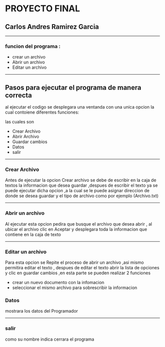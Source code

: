 # PROYECTO FINAL
## Carlos Andres Ramirez Garcia 
---
### funcion del programa :
+ crear un archivo
+ Abrir un archivo
+ Editar un archivo
---
## Pasos para ejecutar el programa de manera correcta
al ejecutar el codigo se desplegara una ventanda con una unica opcion la cual contoiene diferentes funciones:

las cuales son 
+ Crear Archivo 
+ Abrir Archivo 
+ Guardar cambios 
+ Datos
+ salir 

---
### Crear Archivo

Antes de ejecutar la opcion Crear archivo se debe de escribir en la caja de textos la informacion que desea guardar ,despues de escribir el texto ya se puede ejecutar dicha opcion ,a la cual se le puede asignar direccion de donde se desea guardar y el tipo de archivo como por ejemplo (Archivo.txt)


---
### Abrir un archivo
Al ejecutar esta opcion pedira que busque el archivo que desea abrir , al ubicar el archivo clic en Aceptar y desplegara toda la informacion que contiene en la caja de texto 

---
### Editar un archivo 
Para esta opcion se Repite el proceso de abrir un archivo ,asi mismo permitira editar el texto , despues de editar el texto  abrir la lista de opciones y clic en guardar cambios ,en esta parte se pueden realizar 2 funciones 

+ crear un nuevo documento con la infomacion 
+ seleccionar el mismo archivo para sobrescribir la informacion 

### Datos 
mostrara los datos del Programador 

---
### salir 
como su nombre indica cerrara el programa 
